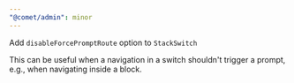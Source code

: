```yaml
---
"@comet/admin": minor
---
```


Add `disableForcePromptRoute` option to `StackSwitch`

This can be useful when a navigation in a switch shouldn't trigger a prompt, e.g., when navigating inside a block.
